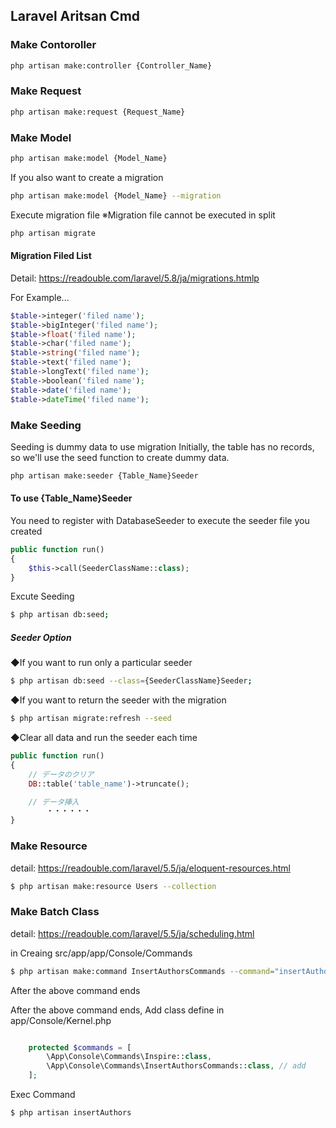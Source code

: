 ## Laravel Aritsan Cmd

### Make Contoroller

```bash
php artisan make:controller {Controller_Name}
```

### Make Request

```bash
php artisan make:request {Request_Name}
```

### Make Model

```bash
php artisan make:model {Model_Name}
```

If you also want to create a migration

```bash
php artisan make:model {Model_Name} --migration
```

Execute migration file
※Migration file cannot be executed in split

```bash
php artisan migrate
```


#### Migration Filed List
Detail: https://readouble.com/laravel/5.8/ja/migrations.htmlp

For Example...
```php
$table->integer('filed name');
$table->bigInteger('filed name');
$table->float('filed name');
$table->char('filed name');
$table->string('filed name');
$table->text('filed name');
$table->longText('filed name');
$table->boolean('filed name');
$table->date('filed name');
$table->dateTime('filed name');
```

### Make Seeding

Seeding is dummy data to use migration
Initially, the table has no records, so we'll use the seed function to create dummy data.

```bash
php artisan make:seeder {Table_Name}Seeder
```

#### To use {Table_Name}Seeder
You need to register with DatabaseSeeder to execute the seeder file you created

```php
public function run()
{
    $this->call(SeederClassName::class);
}
```

Excute Seeding
```bash
$ php artisan db:seed;
```

##### Seeder Option
◆If you want to run only a particular seeder

```bash
$ php artisan db:seed --class={SeederClassName}Seeder;
```

◆If you want to return the seeder with the migration

```bash
$ php artisan migrate:refresh --seed
```

◆Clear all data and run the seeder each time

```php
public function run()
{
    // データのクリア
    DB::table('table_name')->truncate();

    // データ挿入
        ・・・・・・
}
```

### Make Resource
detail: https://readouble.com/laravel/5.5/ja/eloquent-resources.html

```bash
$ php artisan make:resource Users --collection
```


### Make Batch Class
detail: https://readouble.com/laravel/5.5/ja/scheduling.html

in Creaing src/app/app/Console/Commands

```bash
$ php artisan make:command InsertAuthorsCommands --command="insertAuthors"
```

After the above command ends


After the above command ends, Add class define in app/Console/Kernel.php

```php

    protected $commands = [
        \App\Console\Commands\Inspire::class,
        \App\Console\Commands\InsertAuthorsCommands::class, // add
    ];
```

Exec Command

```bash
$ php artisan insertAuthors
```

